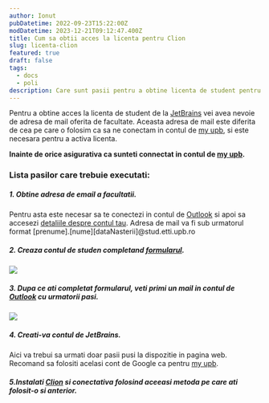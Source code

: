 ```yaml
---
author: Ionut
pubDatetime: 2022-09-23T15:22:00Z
modDatetime: 2023-12-21T09:12:47.400Z
title: Cum sa obtii acces la licenta pentru Clion
slug: licenta-clion
featured: true
draft: false
tags:
  - docs
  - poli
description: Care sunt pasii pentru a obtine licenta de student pentru Clion
---
```


Pentru a obtine acces la licenta de student de la [JetBrains](https://www.jetbrains.com/) vei avea nevoie de adresa de mail oferita de facultate. Aceasta adresa de mail este diferita de cea pe care o folosim ca sa ne conectam in contul de [my upb](https://my.upb.ro), si este necesara pentru a activa licenta.

**Inainte de orice asigurativa ca sunteti connectat in contul de [my upb](https://my.upb.ro).**

### Lista pasilor care trebuie executati:

##### 1. Obtine adresa de email a facultatii.

Pentru asta este necesar sa te conectezi in contul de [Outlook](https://outlook.com/upb.ro) si apoi sa accesezi [detaliile despre contul tau](https://myaccount.microsoft.com/?ref=MeControl). Adresa de mail va fi sub urmatorul format [prenume].[nume][dataNasterii]@stud.etti.upb.ro

##### 2. Creaza contul de studen completand [formularul](https://www.jetbrains.com/shop/eform/students).

![](/imgs/formularJetbrains.jpg)

##### 3. Dupa ce ati completat formularul, veti primi un mail in contul de [Outlook](https://outlook.com/upb.ro) cu urmatorii pasi.


![](/imgs/email1.jpg)

##### 4. Creati-va contul de JetBrains.

Aici va trebui sa urmati doar pasii pusi la dispozitie in pagina web. Recomand sa folositi acelasi cont de Google ca pentru [my upb](https://my.upb.ro).


##### 5.Instalati [Clion](https://www.jetbrains.com/clion/) si conectativa folosind aceeasi metoda pe care ati folosit-o si anterior.
